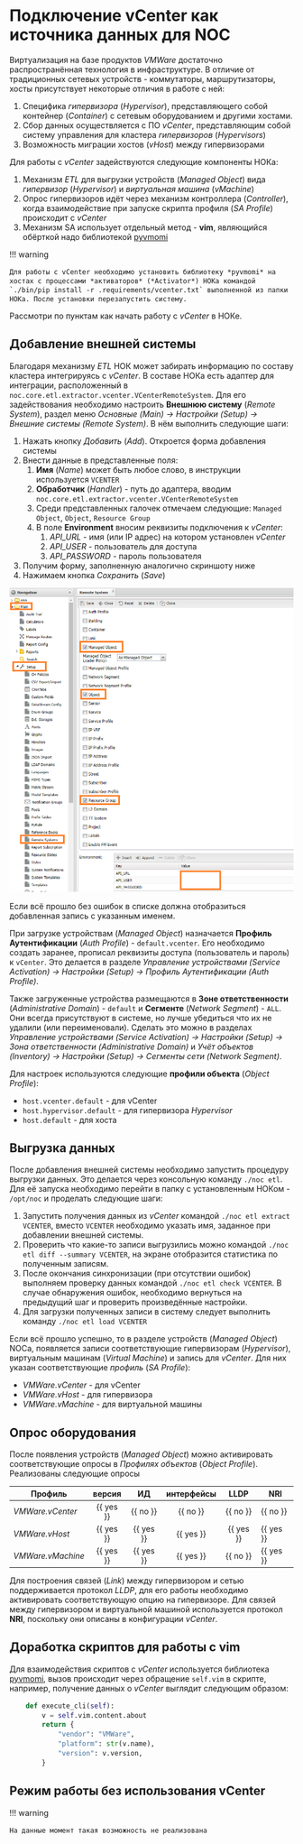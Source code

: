 # Подключение vCenter как источника данных для NOC

Виртуализация на базе продуктов *VMWare* достаточно распространённая технология в инфраструктуре. В отличие от традиционных сетевых устройств - коммутаторы, маршрутизаторы, хосты присутствует некоторые отличия в работе с ней:

1. Специфика *гипервизора* (*Hypervisor*), представляющего собой контейнер (*Container*) с сетевым оборудованием и другими хостами.
2. Сбор данных осуществляется с ПО *vCenter*, представляющим собой систему управления для кластера *гипервизоров* (*Hypervisors*)
3. Возможность миграции хостов (*vHost*) между гипервизорами

Для работы с *vCenter* задействуются следующие компоненты НОКа:

1. Механизм *ETL* для выгрузки устройств (*Managed Object*) вида *гипервизор* (*Hypervisor*) и *виртуальная машина* (*vMachine*)
2. Опрос гипервизоров идёт через механизм контроллера (*Controller*), когда взаимодействие при запуске скрипта профиля (*SA Profile*) происходит с *vCenter*
3. Механизм SA использует отдельный метод - **vim**, являющийся обёрткой надо библиотекой [pyvmomi](https://github.com/vmware/pyvmomi)

!!! warning

    Для работы с vCenter необходимо установить библиотеку *pyvmomi* на хостах с процессами *активаторов* (*Activator*) НОКа командой `./bin/pip install -r .requirements/vcenter.txt` выполненной из папки НОКа. После установки перезапустить систему.

Рассмотри по пунктам как начать работу с *vCenter* в НОКе.

## Добавление внешней системы

Благодаря механизму *ETL* НОК может забирать информацию по составу кластера интегрируясь с *vCenter*. В составе НОКа есть адаптер для интеграции, расположенный в `noc.core.etl.extractor.vcenter.VCenterRemoteSystem`. Для его задействования необходимо настроить **Внешнюю систему** (*Remote System*), раздел меню *Основные (Main) -> Настройки (Setup) -> Внешние системы (Remote System)*. В нём выполнить следующие шаги:

1. Нажать кнопку *Добавить* (*Add*). Откроется форма добавления системы
2. Внести данные в представленные поля:
    1. **Имя** (*Name*) может быть любое слово, в инструкции используется `VCENTER`
    2. **Обработчик** (*Handler*) - путь до адаптера, вводим `noc.core.etl.extractor.vcenter.VCenterRemoteSystem`
    3. Среди представленных галочек отмечаем следующие: `Managed Object`, `Object`, `Resource Group`
    4. В поле **Environment** вносим реквизиты подключения к *vCenter*:
        1. *API_URL* - имя (или IP адрес) на котором установлен *vCenter*
        2. *API_USER* - пользователь для доступа
        3. *API_PASSWORD* - пароль пользователя
3. Получим форму, заполненную аналогично скриншоту ниже
4. Нажимаем кнопка *Сохранить* (*Save*)

![Remote System. Add VCENTER](remote_system_vcenter_add_form_en.png)

Если всё прошло без ошибок в списке должна отобразиться добавленная запись с указанным именем.

При загрузке устройствам (*Managed Object*) назначается **Профиль Аутентификации** (*Auth Profile*) - `default.vcenter`. Его необходимо создать заранее, прописал реквизиты доступа (пользователь и пароль) к `vCenter`. Это делается в разделе *Управление устройствами (Service Activation) -> Настройки (Setup) -> Профиль Аутентификации (Auth Profile)*.

Также загруженные устройства размещаются в **Зоне ответственности** (*Administrative Domain*) - `default` и **Сегменте** (*Network Segment*) - `ALL`. Они всегда присутствуют в системе, но лучше убедиться что их не удалили (или переименовали). Сделать это можно в разделах *Управление устройствами (Service Activation) -> Настройки (Setup) -> Зона ответственности (Administrative Domain)* и *Учёт объектов (Inventory) -> Настройки (Setup) -> Сегменты сети (Network Segment)*.

Для настроек используются следующие **профили объекта** (*Object Profile*):

* `host.vcenter.default` - для vCenter
* `host.hypervisor.default` - для гипервизора *Hypervisor*
* `host.default` - для хоста

## Выгрузка данных

После добавления внешней системы необходимо запустить процедуру выгрузки данных. Это делается через консольную команду `./noc etl`. Для её запуска необходимо перейти в папку с установленным НОКом - `/opt/noc` и проделать следующие шаги:

1. Запустить получения данных из *vCenter* командой `./noc etl extract VCENTER`, вместо `VCENTER` необходимо указать имя, заданное при добавлении внешней системы.
2. Проверить что какие-то записи выгрузились можно командой `./noc etl diff --summary VCENTER`, на экране отобразится статистика по полученным записям.
3. После окончания синхронизации (при отсутствии ошибок) выполняем проверку данных командой `./noc etl check VCENTER`. В случае обнаружения ошибок, необходимо вернуться на предыдущий шаг и проверить произведённые настройки.
4. Для загрузки полученных записи в систему следует выполнить команду `./noc etl load VCENTER`

Если всё прошло успешно, то в разделе устройств (*Managed Object*) NOCa, появляется записи соответствующие гипервизорам (*Hypervisor*), виртуальным машинам (*Virtual Machine*) и запись для *vCenter*. Для них указан соответствующие *профиль* (*SA Profile*):

* *VMWare.vCenter* - для vCenter
* *VMWare.vHost* - для гипервизора
* *VMWare.vMachine* - для виртуальной машины

## Опрос оборудования

После появления устройств (*Managed Object*) можно активировать соответствующие опросы в *Профилях объектов* (*Object Profile*). Реализованы следующие опросы

| Профиль           | версия |  ИД  | интерфейсы |   LLDP    | NRI  |
| ----------------- | :----: | :--: | :--------: |:---------:| ---- |
| *VMWare.vCenter*  |   {{ yes }}    |  {{ no }}   |     {{ no }}      |     {{ no }}     | {{ no }}    |
| *VMWare.vHost*    |   {{ yes }}    |  {{ yes }}   |     {{ yes }}      | {{ yes }} | {{ yes }}    |
| *VMWare.vMachine* |   {{ yes }}    |  {{ yes }}   |     {{ yes }}      | {{ no }}  | {{ yes }}    |

Для построения связей (*Link*) между гипервизором и сетью поддерживается протокол *LLDP*, для его работы необходимо активировать соответствующую опцию на гипервизоре. Для связей между гипервизором и виртуальной машиной используется протокол **NRI**, поскольку они описаны в конфигурации *vCenter*.

## Доработка скриптов для работы с vim

Для взаимодействия скриптов с *vCenter* используется библиотека  [pyvmomi](https://github.com/vmware/pyvmomi), вызов происходит через обращение `self.vim` в скрипте, например, получение данных о *vCenter* выглядит следующим образом:

```python
    def execute_cli(self):
        v = self.vim.content.about
        return {
            "vendor": "VMWare",
            "platform": str(v.name),
            "version": v.version,
        }

```

## Режим работы без использования vCenter

!!! warning

    На данные момент такая возможность не реализована
